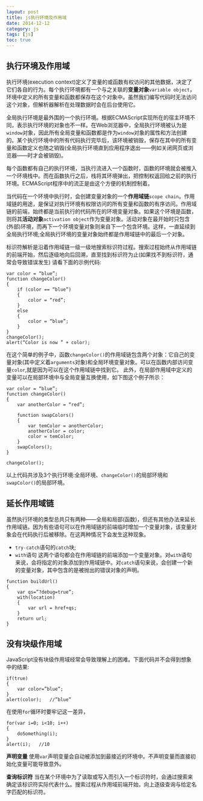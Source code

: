 ```yaml
---
layout: post
title: js执行环境及作用域
date: 2014-12-12
category: js
tags: [js]
toc: true
---
```

## 执行环境及作用域
执行环境(execution context)定义了变量的或函数有权访问的其他数据，决定了它们各自的行为。每个执行环境都有一个与之关联的**变量对象**`variable object`，环境中定义的所有变量和函数都保存在这个对象中。<!--more-->虽然我们编写代码时无法访问这个对象，但解析器解析在处理数据时会在后台使用它。

全局执行环境是最外围的一个执行环境。根据ECMAScript实现所在的宿主环境不同，表示执行环境的对象也不一样。在Web浏览器中，全局执行环境被认为是`window`对象，因此所有全局变量和函数都是作为`window`对象的属性和方法创建的。某个执行环境中的所有代码执行完毕后，该环境被销毁，保存在其中的所有变量和函数定义也随之销毁(全局执行环境直到应用程序退出——例如关闭网页或浏览器——时才会被销毁)。

每个函数都有自己的执行环境，当执行流进入一个函数时，函数的环境就会被推入一个环境栈中。而在函数执行之后，栈将其环境弹出，把控制权返回给之前的执行环境。ECMAScript程序中的流正是由这个方便的机制控制着。

当代码在一个环境中执行时，会创建变量对象的一个**作用域链**`scope chain`。作用域链的用途，是保证对执行环境有权限访问的所有变量和函数的有序访问。作用域链的前端，始终都是当前执行的代码所在的环境变量对象。如果这个环境是函数，则将其**活动对象**`activation object`作为变量对象。活动对象在最开始时只包含(外部)环境，而再下一个环境变量对象则来自下一个包含环境。这样，一直延续到全局执行环境;全局执行环境的变量对象始终都是作用域链中的最后一个对象。

标识符解析是沿着作用域链一级一级地搜索标识符过程。搜索过程始终从作用域链的前端开始，然后逐级地向后回溯，直至找到标识符为止(如果找不到标识符，通常会导致错误发生)
请看下面的示例代码:
```
var color = “blue”;
function changeColor()
{
    if (color == “blue”)
    {
        color = “red”;
    }
    else
    {
        color = “blue”;
    }
}
changeColor();
alert(“Color is now ” + color);
```
在这个简单的例子中，函数`changeColor()`的作用域链包含两个对象：它自己的变量对象(其中定义着`arguments`对象)和全局环境变量对象。可以在函数内部访问变量`color`,就是因为可以在这个作用域链中找到它。
此外，在局部作用域中定义的变量可以在局部环境中与全局变量互换使用，如下图这个例子所示：
```
var color = “blue”;
function changeColor()
{
    var anotherColor = “red”;

    function swapColors()
    {
        var temColor = anotherColor;
        anotherColor = color;
        color = temColor;
    }
    swapColors();
}

changeColor();
```
以上代码共涉及3个执行环境:全局环境、`changeColor()`的局部环境和`swapColor()`的局部环境。

## 延长作用域链
虽然执行环境的类型总共只有两种——全局和局部(函数)，但还有其他办法来延长作用域链。因为有些语句可以在作用域链的前端临时增加一个变量对象，该变量对象会在代码执行后被移除。在这两种情况下会发生这种现象。
  * `try-catch`语句的`catch`块;
  * `with`语句
这两个语句都会在作用域链的前端添加一个变量对象。对`with`语句来说，会将指定的对象添加到作用域链中。对`catch`语句来说，会创建一个新的变量对象，其中包含的是被抛出的错误对象的声明。
```
function buildUrl()
{
    var qs=”?debug=true”;
    with(location)
    {
        var url = href+qs;
    }
    return url;
}
```

## 没有块级作用域
JavaScript没有块级作用域经常会导致理解上的困难。下面代码并不会得到想象中的结果:
```
if(true)
{
    var color=”blue”;
}
alert(color);   //”blue”
```
在使用`for`循环时要牢记这一差异，
```
for(var i=0; i<10; i++)
{
    doSomething(i);
}
alert(i);   //10
```

**声明变量**
使用`var`声明变量会自动被添加到最接近的环境中。不声明变量而直接初始化变量可能导致意外。

**查询标识符**
当在某个环境中为了读取或写入而引入一个标识符时，会通过搜索来确定该标识符实际代表什么。搜索过程从作用域前端开始，向上逐级查询与给定名字匹配的标识符。
